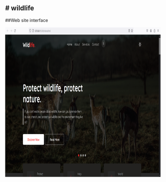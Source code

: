 #   w i l d l i f e
---


##Web site interface

<td><img src="git.png" width="500" height="480"></td>

 
